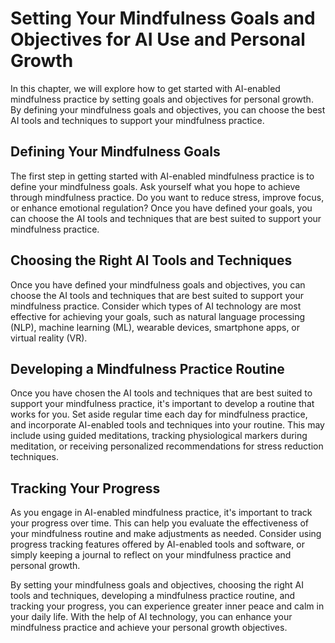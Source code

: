 Setting Your Mindfulness Goals and Objectives for AI Use and Personal Growth
=============================================================================================================================================

In this chapter, we will explore how to get started with AI-enabled mindfulness practice by setting goals and objectives for personal growth. By defining your mindfulness goals and objectives, you can choose the best AI tools and techniques to support your mindfulness practice.

Defining Your Mindfulness Goals
-------------------------------

The first step in getting started with AI-enabled mindfulness practice is to define your mindfulness goals. Ask yourself what you hope to achieve through mindfulness practice. Do you want to reduce stress, improve focus, or enhance emotional regulation? Once you have defined your goals, you can choose the AI tools and techniques that are best suited to support your mindfulness practice.

Choosing the Right AI Tools and Techniques
------------------------------------------

Once you have defined your mindfulness goals and objectives, you can choose the AI tools and techniques that are best suited to support your mindfulness practice. Consider which types of AI technology are most effective for achieving your goals, such as natural language processing (NLP), machine learning (ML), wearable devices, smartphone apps, or virtual reality (VR).

Developing a Mindfulness Practice Routine
-----------------------------------------

Once you have chosen the AI tools and techniques that are best suited to support your mindfulness practice, it's important to develop a routine that works for you. Set aside regular time each day for mindfulness practice, and incorporate AI-enabled tools and techniques into your routine. This may include using guided meditations, tracking physiological markers during meditation, or receiving personalized recommendations for stress reduction techniques.

Tracking Your Progress
----------------------

As you engage in AI-enabled mindfulness practice, it's important to track your progress over time. This can help you evaluate the effectiveness of your mindfulness routine and make adjustments as needed. Consider using progress tracking features offered by AI-enabled tools and software, or simply keeping a journal to reflect on your mindfulness practice and personal growth.

By setting your mindfulness goals and objectives, choosing the right AI tools and techniques, developing a mindfulness practice routine, and tracking your progress, you can experience greater inner peace and calm in your daily life. With the help of AI technology, you can enhance your mindfulness practice and achieve your personal growth objectives.
